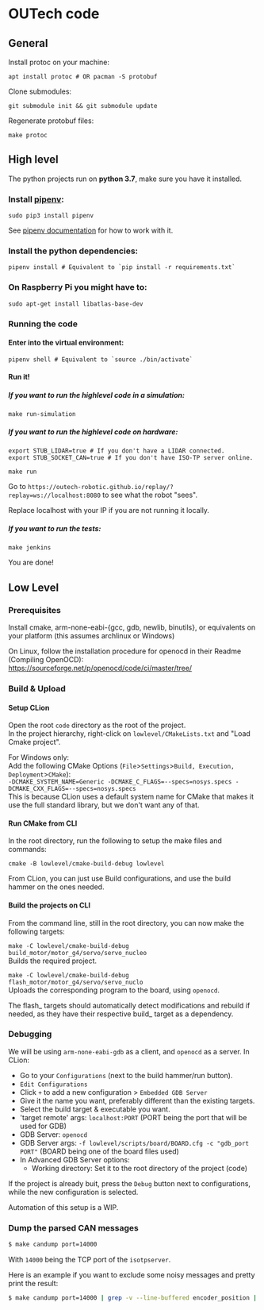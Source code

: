 # OUTech code

## General 

Install protoc on your machine:
```shell
apt install protoc # OR pacman -S protobuf
```

Clone submodules:
```shell
git submodule init && git submodule update
```

Regenerate protobuf files:
```shell
make protoc
```

## High level
The python projects run on **python 3.7**, make sure you have it installed.

###  Install [pipenv](https://github.com/pypa/pipenv):
```shell
sudo pip3 install pipenv
```
See [pipenv documentation](https://github.com/pypa/pipenv/blob/master/README.md) for how to work with it.

### Install the python dependencies:
```shell
pipenv install # Equivalent to `pip install -r requirements.txt`
```

### On Raspberry Pi you might have to: 
```
sudo apt-get install libatlas-base-dev
```

### Running the code
#### Enter into the virtual environment:
```shell
pipenv shell # Equivalent to `source ./bin/activate`
```

#### Run it!
##### If you want to run the highlevel code in a simulation:
```shell
make run-simulation
```
##### If you want to run the highlevel code on hardware:
```shell
export STUB_LIDAR=true # If you don't have a LIDAR connected.
export STUB_SOCKET_CAN=true # If you don't have ISO-TP server online.

make run
```
Go to `https://outech-robotic.github.io/replay/?replay=ws://localhost:8080` to see what the robot "sees".

Replace localhost with your IP if you are not running it locally.

##### If you want to run the tests:
```shell
make jenkins
```

You are done! 

## Low Level
### Prerequisites
Install cmake, arm-none-eabi-{gcc, gdb, newlib, binutils}, or equivalents on your platform (this assumes archlinux or Windows)

On Linux, follow the installation procedure for openocd in their Readme (Compiling OpenOCD):\
https://sourceforge.net/p/openocd/code/ci/master/tree/

### Build & Upload
#### Setup CLion
Open the root ```code``` directory as the root of the project.\
In the project hierarchy, right-click on ```lowlevel/CMakeLists.txt``` and "Load Cmake project".

For Windows only:\
Add the following CMake Options (```File```>```Settings```>```Build, Execution, Deployment```>```CMake```):\
```-DCMAKE_SYSTEM_NAME=Generic -DCMAKE_C_FLAGS=--specs=nosys.specs -DCMAKE_CXX_FLAGS=--specs=nosys.specs```\
This is because CLion uses a default system name for CMake that makes it use the full standard library, but we don't want any of that.

#### Run CMake from CLI
In the root directory, run the following to setup the make files and commands:
```shell script
cmake -B lowlevel/cmake-build-debug lowlevel
```

From CLion, you can just use Build configurations, and use the build hammer on the ones needed.

#### Build the projects on CLI
From the command line, still in the root directory, you can now make the following targets:

```make -C lowlevel/cmake-build-debug build_motor/motor_g4/servo/servo_nucleo```\
Builds the required project.

```make -C lowlevel/cmake-build-debug flash_motor/motor_g4/servo/servo_nuclo```\
Uploads the corresponding program to the board, using ```openocd```.

The  flash_ targets should automatically detect modifications and rebuild if needed, as they have their respective build_ target as a dependency.

### Debugging

We will be using ```arm-none-eabi-gdb``` as a client, and ```openocd``` as a server.
In CLion:
* Go to your ```Configurations``` (next to the build hammer/run button).
* ```Edit Configurations```
* Click ```+``` to add a new configuration > ```Embedded GDB Server```
* Give it the name you want, preferably different than the existing targets.
* Select the build target & executable you want.
* 'target remote' args: ```localhost:PORT``` (PORT being the port that will be used for GDB)
* GDB Server: ```openocd```
* GDB Server args: ```-f lowlevel/scripts/board/BOARD.cfg -c "gdb_port PORT"``` (BOARD being one of the board files used)
* In Advanced GDB Server options:
  * Working directory: Set it to the root directory of the project (code)

If the project is already buit, press the ```Debug``` button next to configurations, while the new configuration is selected.

Automation of this setup is a WIP.


### Dump the parsed CAN messages

```sh 
$ make candump port=14000
```

With `14000` being the TCP port of the `isotpserver`.

Here is an example if you want to exclude some noisy messages and pretty print the result:
```sh
$ make candump port=14000 | grep -v --line-buffered encoder_position | jq .
```
